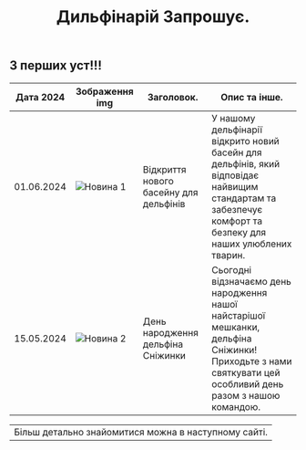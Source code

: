 <!DOCTYPE html>
<html lang="en">
<head>
<meta charset="UTF-8">
<meta name="viewport" content="width=device-width, initial-scale=1.0">
</head>
<body>
<header>
  <h1>Дильфінарій Запрошує.</h1>
</header>

<div class="news-container">
  <h2>З перших уст!!!
  </h2>
  <table class="table">
    <thead>
      <tr>
        <th>Дата 2024</th>
        <th>Зображення img</th>
        <th>Заголовок.</th>
        <th>Опис та інше. </th>
      </tr>
    </thead>
    <tbody>
      <tr>
        <td>01.06.2024</td>
        <td><img src="https://encrypted-tbn0.gstatic.com/images?q=tbn:ANd9GcTzelMtBjzrnqADMdUJIsVpJvG0h2_NF3X9mg&s" alt="Новина 1" ></td>
        <td>Відкриття нового басейну для дельфінів</td>
        <td>У нашому дельфінарії відкрито новий басейн для дельфінів, який відповідає найвищим стандартам та забезпечує комфорт та безпеку для наших улюблених тварин.</td>
      </tr>
      <tr>
        <td>15.05.2024</td>
        <td><img src="https://encrypted-tbn0.gstatic.com/images?q=tbn:ANd9GcR-cGrEjpbqjVfnezYGuPrFrBFAnZ7irhj0Ug&s" alt="Новина 2"></td>
        <td>День народження дельфіна Сніжинки</td>
        <td>Сьогодні відзначаємо день народження нашої найстарішої мешканки, дельфіна Сніжинки! Приходьте з нами святкувати цей особливий день разом з нашою командою.</td>
      </tr>   
  </table>
  <table> 
   <td> Більш детально знайомитися можна в наступному сайті.   </td>
   
  </table>

  
</div>

</body>
</html>

